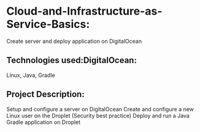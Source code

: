 # Cloud-and-Infrastructure-as-Service-Basics:
Create server and deploy application on DigitalOcean
## Technologies used:DigitalOcean: 
Linux, Java, Gradle
## Project Description:
Setup and configure a server on DigitalOcean
Create and configure a new Linux user on the Droplet
(Security best practice)
Deploy and run a Java Gradle application on Droplet
